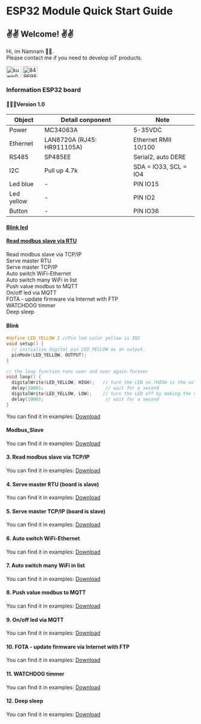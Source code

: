 # ESP32 Module Quick Start Guide

## ✌️✌️ Welcome! ✌️✌️  
Hi, im Namnam 🕴🏼.  
Please contact me if you need to develop ioT products.  
<p align="left">
<a href="https://fb.com/kuem0912" target="blank"><img align="center" src="https://raw.githubusercontent.com/rahuldkjain/github-profile-readme-generator/master/src/images/icons/Social/facebook.svg" alt="kuem0912" 
height="30" width="40" /></a>
<a href="https://wa.me/84969809444" target="blank"><img align="center" src="https://raw.githubusercontent.com/rahuldkjain/github-profile-readme-generator/master/src/images/icons/Social/whatsapp.svg" alt="84969809444" height="30" width="40" /></a>
</p>


### Information ESP32 board  
  
#### 🕵🏻‍♀️Version 1.0  
|     **Object**    |      **Detail conponent**      |          **Note**     |
| ----------------- | ------------------------------ | ----------------------|
|        Power      | MC34063A                       | 5-35VDC               |
|       Ethernet    | LAN8720A  (RJ45: HR911105A)    | Ethernet RMII 10/100  |
|        RS485      | SP485EE                        | Serial2, auto DERE    |
|         I2C       | Pull up 4.7k                   | SDA = IO33, SCL = IO4 |
|      Led blue     | -                              | PIN IO15              |
|      Led yellow   | -                              | PIN IO2               |
|       Button      | -                              | PIN IO36              |

#### [Blink led](#Blink)
#### [Read modbus slave via RTU](#Modbus_Slave)
Read modbus slave via TCP/IP  
Serve master RTU  
Serve master TCP/IP  
Auto switch WiFi-Ethernet  
Auto switch many WiFi in list  
Push value modbus to MQTT  
On/off led via MQTT  
FOTA - update firmware via Internet with FTP  
WATCHDOG timmer  
Deep sleep  

#### Blink  

```c
#define LED_YELLOW 2 //Pin led color yellow is IO2
void setup() {
  // initialize digital pin LED_YELLOW as an output.
  pinMode(LED_YELLOW, OUTPUT);
}

// the loop function runs over and over again forever
void loop() {
  digitalWrite(LED_YELLOW, HIGH);   // turn the LED on (HIGH is the voltage level)
  delay(1000);                       // wait for a second
  digitalWrite(LED_YELLOW, LOW);    // turn the LED off by making the voltage LOW
  delay(1000);                       // wait for a second
}
```
You can find it in examples: [Download](https://github.com/NamNamIoT/ESP32/tree/master/examples)  
#### Modbus_Slave
You can find it in examples: [Download](https://github.com/NamNamIoT/ESP32/tree/master/examples)  
#### 3. Read modbus slave via TCP/IP  
You can find it in examples: [Download](https://github.com/NamNamIoT/ESP32/tree/master/examples)  
#### 4. Serve master RTU (board is slave)  
You can find it in examples: [Download](https://github.com/NamNamIoT/ESP32/tree/master/examples)  
#### 5. Serve master TCP/IP (board is slave)  
You can find it in examples: [Download](https://github.com/NamNamIoT/ESP32/tree/master/examples)  
#### 6. Auto switch WiFi-Ethernet  
You can find it in examples: [Download](https://github.com/NamNamIoT/ESP32/tree/master/examples)  
#### 7. Auto switch many WiFi in list  
You can find it in examples: [Download](https://github.com/NamNamIoT/ESP32/tree/master/examples)  
#### 8. Push value modbus to MQTT  
You can find it in examples: [Download](https://github.com/NamNamIoT/ESP32/tree/master/examples)  
#### 9. On/off led via MQTT  
You can find it in examples: [Download](https://github.com/NamNamIoT/ESP32/tree/master/examples)  
#### 10. FOTA - update firmware via Internet with FTP  
You can find it in examples: [Download](https://github.com/NamNamIoT/ESP32/tree/master/examples)  
#### 11. WATCHDOG timmer  
You can find it in examples: [Download](https://github.com/NamNamIoT/ESP32/tree/master/examples)  
#### 12. Deep sleep  
You can find it in examples: [Download](https://github.com/NamNamIoT/ESP32/tree/master/examples)  

